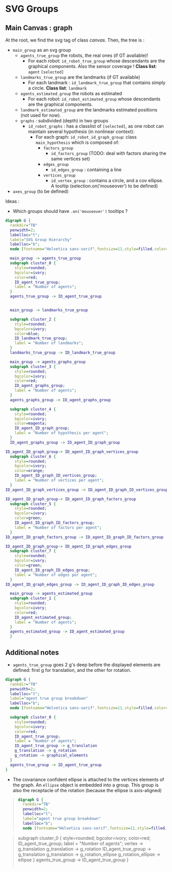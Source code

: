 # SVG Groups

## Main Canvas : graph

At the root, we find the svg tag of class _canvas_. Then, the tree is :

- `main_group` as an svg group
  - `agents_true_group` the robots, the real ones (if GT available)!
    - For each robot: `id_robot_true_group` whose descendants are the graphical
      components. Also the sensor coverage !
      **Class list**: `agent` `[selected]`
  - `landmarks_true_group` are the landmarks (if GT available)
    - For each landmark : `id_landmark_true_group` that contains simply a circle.
      **Class list**: `landmark`
  - `agents_estimated_group` the robots as estimated
    - For each robot: `id_robot_estimated_group` whose descendants are the graphical
      components.
  - `landmark_estimated_group` are the landmarks estimated positions (not used
    for now).
  - `graphs` : subdivided (depth) in two groups
    - `id_robot_graphs` : has a classlist of `[selected]`, as one robot can maintain
      several hypothesis (in nonlinear context):
      - For each graph: `id_robot_id_graph_group`: class `main_hypothesis` which is composed of:
        - `factors_group`
          - `id_factors_group` (TODO: deal with factors sharing the same vertices set)
        - `edges_group`
          - `id_edges_group` : containing a line
        - `vertices_group`
          - `id_vertex_group` : contains a circle, and a cov ellipse. A tooltip
            (selection.on('mouseover') to be defined)
- `axes_group` (to be defined)

Ideas :

- Which groups should have `.on('mouseover')` tooltips ?

```dot
digraph G {
  rankdir="TB"
  penwidth=2;
  labelloc="t";
  label="SVG Group Hierarchy"
  labelloc="b";
  node [fontname="Helvetica sans-serif",fontsize=11,style=filled,color=azure2];

  main_group -> agents_true_group
  subgraph cluster_0 {
    style=rounded;
    bgcolor=ivory;
    color=red;
    ID_agent_true_group;
    label = "Number of agents";
  }
  agents_true_group -> ID_agent_true_group


  main_group -> landmarks_true_group

  subgraph cluster_2 {
    style=rounded;
    bgcolor=ivory;
    color=blue;
    ID_landmark_true_group;
    label = "Number of landmarks";
  }
  landmarks_true_group -> ID_landmark_true_group

  main_group -> agents_graphs_group
  subgraph cluster_3 {
    style=rounded;
    bgcolor=ivory;
    color=red;
    ID_agent_graphs_group;
    label = "Number of agents";
  }
  agents_graphs_group -> ID_agent_graphs_group

  subgraph cluster_4 {
    style=rounded;
    bgcolor=ivory;
    color=magenta;
    ID_agent_ID_graph_group;
    label = "Number of hypothesis per agent";
  }
  ID_agent_graphs_group -> ID_agent_ID_graph_group

ID_agent_ID_graph_group-> ID_agent_ID_graph_vertices_group
  subgraph cluster_6 {
    style=rounded;
    bgcolor=ivory;
    color=orange;
    ID_agent_ID_graph_ID_vertices_group;
    label = "Number of vertices per agent";
  }
ID_agent_ID_graph_vertices_group -> ID_agent_ID_graph_ID_vertices_group

ID_agent_ID_graph_group-> ID_agent_ID_graph_factors_group
  subgraph cluster_5 {
    style=rounded;
    bgcolor=ivory;
    color=green;
    ID_agent_ID_graph_ID_factors_group;
    label = "Number of factors per agent";
  }
ID_agent_ID_graph_factors_group -> ID_agent_ID_graph_ID_factors_group

ID_agent_ID_graph_group-> ID_agent_ID_graph_edges_group
  subgraph cluster_7 {
    style=rounded;
    bgcolor=ivory;
    color=green;
    ID_agent_ID_graph_ID_edges_group;
    label = "Number of edges per agent";
  }
ID_agent_ID_graph_edges_group -> ID_agent_ID_graph_ID_edges_group

  main_group -> agents_estimated_group
  subgraph cluster_1 {
    style=rounded;
    bgcolor=ivory;
    color=red;
    ID_agent_estimated_group;
    label = "Number of agents";
  }
  agents_estimated_group -> ID_agent_estimated_group
  }
```

## Additional notes
 - `agents_true_group` goes 2 g's deep before the displayed elements are defined: first g for translation, and the other for rotation.

```dot
digraph G {
  rankdir="TB"
  penwidth=2;
  labelloc="t";
  label="agent true group breakdown"
  labelloc="b";
  node [fontname="Helvetica sans-serif",fontsize=11,style=filled,color=azure2];

  subgraph cluster_0 {
    style=rounded;
    bgcolor=ivory;
    color=red;
    ID_agent_true_group;
    label = "Number of agents";
    ID_agent_true_group -> g_translation
    g_translation -> g_rotation
    g_rotation -> graphical_elements
  }
  agents_true_group -> ID_agent_true_group
}
```

- The covariance confident ellipse is attached to the vertices elements of the graph.
  An `ellipse` object is embedded into a group. This group is also the receptacle of
  the rotation (because the ellipse is axis-aligned)

> ```dot
> digraph G {
>   rankdir="TB"
>   penwidth=2;
>   labelloc="t";
>   label="agent true group breakdown"
>   labelloc="b";
>   node [fontname="Helvetica sans-serif",fontsize=11,style=filled,color=azure2];

>   subgraph cluster_0 {
>     style=rounded;
>     bgcolor=ivory;
>     color=red;
>     ID_agent_true_group;
>     label = "Number of agents";
>     vertex -> g_translation
>     g_translation -> g_rotation
>     ID_agent_true_group -> g_translation
>     g_translation -> g_rotation_ellipse
>     g_rotation_ellipse -> ellipse
>   }
>   agents_true_group -> ID_agent_true_group
> }
> ```
